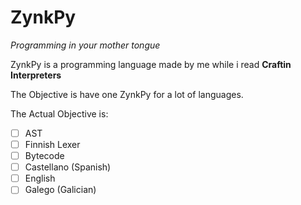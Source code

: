 <!-- This program is free software: you can redistribute it and/or modify
<!-- it under the terms of the GNU General Public License as published by
<!-- the Free Software Foundation, either version 3 of the License, or
<!-- (at your option) any later version.
<!-- 
<!-- This program is distributed in the hope that it will be useful,
<!-- but WITHOUT ANY WARRANTY; without even the implied warranty of
<!-- MERCHANTABILITY or FITNESS FOR A PARTICULAR PURPOSE. See the
<!-- GNU General Public License for more details.
<!-- 
<!-- You should have received a copy of the GNU General Public License
<!-- along with this program. If not, see <https://www.gnu.org/licenses/>.
<!-- 
<!-- Copyright (c) 2025 Guillermo Leira Temes
<!-- -->

# ZynkPy
*Programming in your mother tongue*

ZynkPy is a programming language made by me while i read **Craftin Interpreters**

The Objective is have one ZynkPy for a lot of languages.

The Actual Objective is:

- [ ] AST
- [ ] Finnish Lexer
- [ ] Bytecode
- [ ] Castellano (Spanish)
- [ ] English
- [ ] Galego (Galician)
